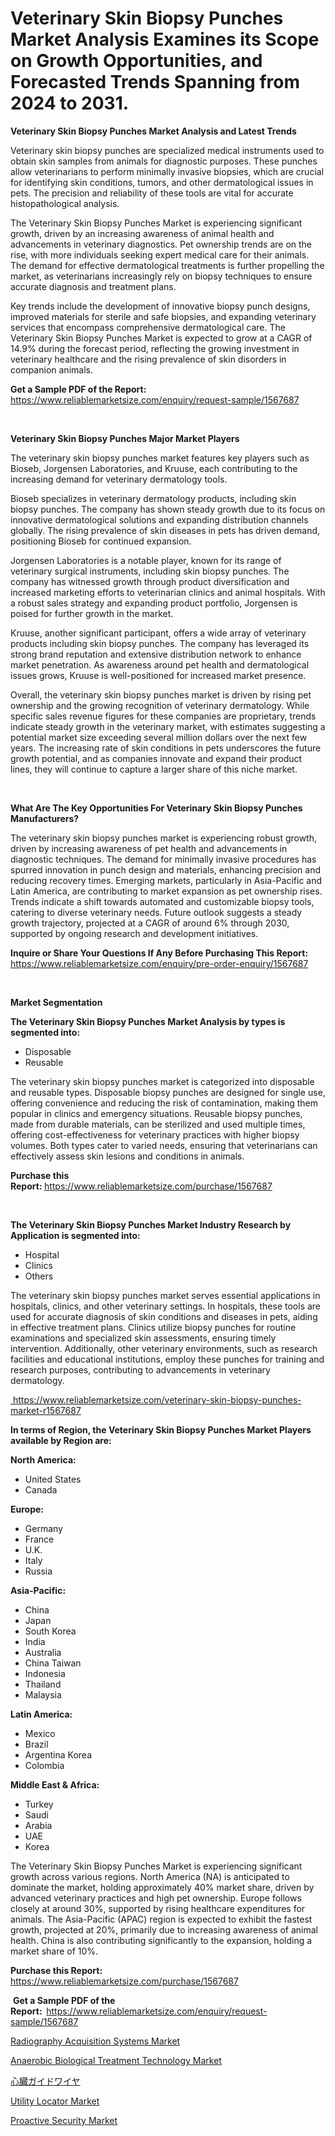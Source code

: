 <p><h1>Veterinary Skin Biopsy Punches Market Analysis Examines its Scope on Growth Opportunities, and Forecasted Trends Spanning from 2024 to 2031.</h1></p><p><strong>Veterinary Skin Biopsy Punches Market Analysis and Latest Trends</strong></p>
<p><p>Veterinary skin biopsy punches are specialized medical instruments used to obtain skin samples from animals for diagnostic purposes. These punches allow veterinarians to perform minimally invasive biopsies, which are crucial for identifying skin conditions, tumors, and other dermatological issues in pets. The precision and reliability of these tools are vital for accurate histopathological analysis.</p><p>The Veterinary Skin Biopsy Punches Market is experiencing significant growth, driven by an increasing awareness of animal health and advancements in veterinary diagnostics. Pet ownership trends are on the rise, with more individuals seeking expert medical care for their animals. The demand for effective dermatological treatments is further propelling the market, as veterinarians increasingly rely on biopsy techniques to ensure accurate diagnosis and treatment plans.</p><p>Key trends include the development of innovative biopsy punch designs, improved materials for sterile and safe biopsies, and expanding veterinary services that encompass comprehensive dermatological care. The Veterinary Skin Biopsy Punches Market is expected to grow at a CAGR of 14.9% during the forecast period, reflecting the growing investment in veterinary healthcare and the rising prevalence of skin disorders in companion animals.</p></p>
<p><strong>Get a Sample PDF of the Report:&nbsp;</strong> <a href="https://www.reliablemarketsize.com/enquiry/request-sample/1567687">https://www.reliablemarketsize.com/enquiry/request-sample/1567687</a></p>
<p>&nbsp;</p>
<p><strong>Veterinary Skin Biopsy Punches Major Market Players</strong></p>
<p><p>The veterinary skin biopsy punches market features key players such as Bioseb, Jorgensen Laboratories, and Kruuse, each contributing to the increasing demand for veterinary dermatology tools. </p><p>Bioseb specializes in veterinary dermatology products, including skin biopsy punches. The company has shown steady growth due to its focus on innovative dermatological solutions and expanding distribution channels globally. The rising prevalence of skin diseases in pets has driven demand, positioning Bioseb for continued expansion.</p><p>Jorgensen Laboratories is a notable player, known for its range of veterinary surgical instruments, including skin biopsy punches. The company has witnessed growth through product diversification and increased marketing efforts to veterinarian clinics and animal hospitals. With a robust sales strategy and expanding product portfolio, Jorgensen is poised for further growth in the market.</p><p>Kruuse, another significant participant, offers a wide array of veterinary products including skin biopsy punches. The company has leveraged its strong brand reputation and extensive distribution network to enhance market penetration. As awareness around pet health and dermatological issues grows, Kruuse is well-positioned for increased market presence.</p><p>Overall, the veterinary skin biopsy punches market is driven by rising pet ownership and the growing recognition of veterinary dermatology. While specific sales revenue figures for these companies are proprietary, trends indicate steady growth in the veterinary market, with estimates suggesting a potential market size exceeding several million dollars over the next few years. The increasing rate of skin conditions in pets underscores the future growth potential, and as companies innovate and expand their product lines, they will continue to capture a larger share of this niche market.</p></p>
<p>&nbsp;</p>
<p><strong>What Are The Key Opportunities For Veterinary Skin Biopsy Punches Manufacturers?</strong></p>
<p><p>The veterinary skin biopsy punches market is experiencing robust growth, driven by increasing awareness of pet health and advancements in diagnostic techniques. The demand for minimally invasive procedures has spurred innovation in punch design and materials, enhancing precision and reducing recovery times. Emerging markets, particularly in Asia-Pacific and Latin America, are contributing to market expansion as pet ownership rises. Trends indicate a shift towards automated and customizable biopsy tools, catering to diverse veterinary needs. Future outlook suggests a steady growth trajectory, projected at a CAGR of around 6% through 2030, supported by ongoing research and development initiatives.</p></p>
<p><strong>Inquire or Share Your Questions If Any Before Purchasing This Report:</strong> <a href="https://www.reliablemarketsize.com/enquiry/pre-order-enquiry/1567687">https://www.reliablemarketsize.com/enquiry/pre-order-enquiry/1567687</a></p>
<p>&nbsp;</p>
<p><strong>Market Segmentation</strong></p>
<p><strong>The Veterinary Skin Biopsy Punches Market Analysis by types is segmented into:</strong></p>
<p><ul><li>Disposable</li><li>Reusable</li></ul></p>
<p><p>The veterinary skin biopsy punches market is categorized into disposable and reusable types. Disposable biopsy punches are designed for single use, offering convenience and reducing the risk of contamination, making them popular in clinics and emergency situations. Reusable biopsy punches, made from durable materials, can be sterilized and used multiple times, offering cost-effectiveness for veterinary practices with higher biopsy volumes. Both types cater to varied needs, ensuring that veterinarians can effectively assess skin lesions and conditions in animals.</p></p>
<p><strong>Purchase this Report:&nbsp;</strong><a href="https://www.reliablemarketsize.com/purchase/1567687">https://www.reliablemarketsize.com/purchase/1567687</a></p>
<p>&nbsp;</p>
<p><strong>The Veterinary Skin Biopsy Punches Market Industry Research by Application is segmented into:</strong></p>
<p><ul><li>Hospital</li><li>Clinics</li><li>Others</li></ul></p>
<p><p>The veterinary skin biopsy punches market serves essential applications in hospitals, clinics, and other veterinary settings. In hospitals, these tools are used for accurate diagnosis of skin conditions and diseases in pets, aiding in effective treatment plans. Clinics utilize biopsy punches for routine examinations and specialized skin assessments, ensuring timely intervention. Additionally, other veterinary environments, such as research facilities and educational institutions, employ these punches for training and research purposes, contributing to advancements in veterinary dermatology.</p></p>
<p><a href="https://www.reliablemarketsize.com/veterinary-skin-biopsy-punches-market-r1567687">&nbsp;https://www.reliablemarketsize.com/veterinary-skin-biopsy-punches-market-r1567687</a></p>
<p><strong>In terms of Region, the Veterinary Skin Biopsy Punches Market Players available by Region are:</strong></p>
<p>
    <p> <strong> North America: </strong>
        <ul>
            <li>United States</li>
            <li>Canada</li>
        </ul>
        </p> 
    <p> <strong> Europe: </strong>
        <ul>
            <li>Germany</li>
            <li>France</li>
            <li>U.K.</li>
            <li>Italy</li>
            <li>Russia</li>
        </ul>
        </p> 
    <p> <strong> Asia-Pacific: </strong>
        <ul>
            <li>China</li>
            <li>Japan</li>
            <li>South Korea</li>
            <li>India</li>
            <li>Australia</li>
            <li>China Taiwan</li>
            <li>Indonesia</li>
            <li>Thailand</li>
            <li>Malaysia</li>
        </ul>
        </p> 
    <p> <strong> Latin America: </strong>
        <ul>
            <li>Mexico</li>
            <li>Brazil</li>
            <li>Argentina Korea</li>
            <li>Colombia</li>
        </ul>
        </p> 
    <p> <strong> Middle East & Africa: </strong>
        <ul>
            <li>Turkey</li>
            <li>Saudi</li>
            <li>Arabia</li>
            <li>UAE</li>
            <li>Korea</li>
        </ul>
    </p>
    </p>
<p><p>The Veterinary Skin Biopsy Punches Market is experiencing significant growth across various regions. North America (NA) is anticipated to dominate the market, holding approximately 40% market share, driven by advanced veterinary practices and high pet ownership. Europe follows closely at around 30%, supported by rising healthcare expenditures for animals. The Asia-Pacific (APAC) region is expected to exhibit the fastest growth, projected at 20%, primarily due to increasing awareness of animal health. China is also contributing significantly to the expansion, holding a market share of 10%.</p></p>
<p><strong>Purchase this Report: </strong><a href="https://www.reliablemarketsize.com/purchase/1567687">https://www.reliablemarketsize.com/purchase/1567687</a></p>
<p>&nbsp;<strong>Get a Sample PDF of the Report:&nbsp;&nbsp;</strong><a href="https://www.reliablemarketsize.com/enquiry/request-sample/1567687">https://www.reliablemarketsize.com/enquiry/request-sample/1567687</a></p>
<p><strong></strong></p>
<p><p><a href="https://medium.com/@citrahyuna09/radiography-acquisition-systems-market-indicators-market-size-regional-breakdown-market-player-12da81bc2b1e?postPublishedType=repub">Radiography Acquisition Systems Market</a></p><p><a href="https://issuu.com/reportprime-2/docs/anaerobic-biological-treatment-tech_99536f2514ff51">Anaerobic Biological Treatment Technology Market</a></p><p><a href="https://github.com/lababdou/Market-Research-Report-List-6/blob/main/930054214629.md">心臓ガイドワイヤ</a></p><p><a href="https://www.linkedin.com/pulse/role-utility-locator-market-applications-oil-gaselectricitytransportationwater-cakse?trackingId=lPiGdK6IT6CzPTqgsjt1Bg%3D%3D">Utility Locator Market</a></p><p><a href="https://www.linkedin.com/pulse/global-market-pulse-trends-growth-analysis-proactive-security-afzrf">Proactive Security Market</a></p></p>
